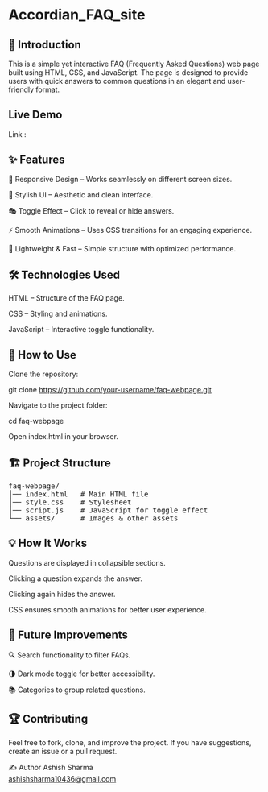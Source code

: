 # Accordian_FAQ_site


## 🌟 Introduction

This is a simple yet interactive FAQ (Frequently Asked Questions) web page built using HTML, CSS, and JavaScript. The page is designed to provide users with quick answers to common questions in an elegant and user-friendly format.

## Live Demo

 Link : 
 
## ✨ Features

📌 Responsive Design – Works seamlessly on different screen sizes.

🎨 Stylish UI – Aesthetic and clean interface.

🎭 Toggle Effect – Click to reveal or hide answers.

⚡ Smooth Animations – Uses CSS transitions for an engaging experience.

🚀 Lightweight & Fast – Simple structure with optimized performance.

## 🛠️ Technologies Used

HTML – Structure of the FAQ page.

CSS – Styling and animations.

JavaScript – Interactive toggle functionality.


## 🔧 How to Use

Clone the repository:

git clone https://github.com/your-username/faq-webpage.git

Navigate to the project folder:

cd faq-webpage

Open index.html in your browser.

## 🏗️ Project Structure

<pre>
faq-webpage/
│── index.html   # Main HTML file
│── style.css    # Stylesheet
│── script.js    # JavaScript for toggle effect
└── assets/      # Images & other assets
</pre>

## 💡 How It Works

Questions are displayed in collapsible sections.

Clicking a question expands the answer.

Clicking again hides the answer.

CSS ensures smooth animations for better user experience.

## 🎯 Future Improvements

🔍 Search functionality to filter FAQs.

🌗 Dark mode toggle for better accessibility.

📚 Categories to group related questions.

## 🏆 Contributing

Feel free to fork, clone, and improve the project. If you have suggestions, create an issue or a pull request.

✍️ Author
Ashish Sharma<br>
ashishsharma10436@gmail.com
